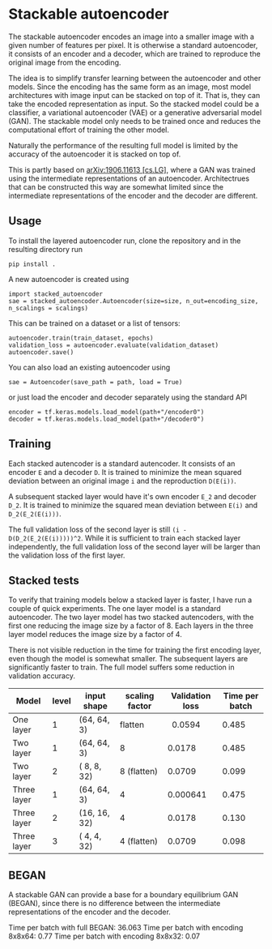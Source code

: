 
# Stackable autoencoder

The stackable autoencoder encodes an image into a smaller image with
a given number of features per pixel. It is otherwise a standard autoencoder,
it consists of an encoder and a decoder, which are trained to reproduce the
original image from the encoding.

The idea is to simplify transfer learning between the autoencoder and other
models. Since the encoding has the same form as an image, most model
architectures with image input can be stacked on top of it. That is, they can
take the encoded representation as input. So the stacked model could be a
classifier, a variational autoencoder (VAE) or a generative adversarial model
(GAN).
The stackable model only needs to be trained once and
reduces the computational effort of training the other model.

Naturally the performance of the resulting full model is limited by the accuracy
of the autoencoder it is stacked on top of.

This is partly based on
[arXiv:1906.11613 [cs.LG]](https://arxiv.org/abs/1906.11613), where a GAN was
trained using the intermediate representations of an autoencoder.
Architectrues that can be constructed this way are somewhat limited since the
intermediate representations of the encoder and the decoder are different.

## Usage

To install the layered autoencoder run, clone the repository and in the
resulting directory run
```
pip install .
```

A new autoencoder is created using
```
import stacked_autoencoder
sae = stacked_autoencoder.Autoencoder(size=size, n_out=encoding_size, n_scalings = scalings)
```
This can be trained on a dataset or a list of tensors:
```
autoencoder.train(train_dataset, epochs)
validation_loss = autoencoder.evaluate(validation_dataset)
autoencoder.save()
```

You can also load an existing autoencoder using
```
sae = Autoencoder(save_path = path, load = True)
```
or just load the encoder and decoder separately using the standard API
```
encoder = tf.keras.models.load_model(path+"/encoder0")
decoder = tf.keras.models.load_model(path+"/decoder0")
```

## Training

Each stacked autencoder is a standard autencoder. It consists of an encoder `E`
and
a decoder `D`. It is trained to minimize the mean squared deviation between an
original image `i` and the reproduction `D(E(i))`.

A subsequent stacked layer would have it's own encoder `E_2` and decoder `D_2`.
It is trained to minimize the squared mean deviation between `E(i)` and
`D_2(E_2(E(i)))`.

The full validation loss of the second layer is still
`(i - D(D_2(E_2(E(i)))))^2`.
While it is sufficient to train each stacked layer independently, the full
validation loss of the second layer will be larger than the validation loss
of the first layer.

## Stacked tests

To verify that training models below a stacked layer is faster, I have run a
couple of quick experiments. The one layer model is a standard autoencoder. The
two layer model has two stacked autencoders, with the first one reducing the
image size by a factor of 8. Each layers in the three layer model reduces the
image size by a factor of 4.

There is not visible reduction in the time for training the first encoding
layer, even though the model is somewhat smaller. The subsequent layers are
significantly faster to train. The full model suffers some reduction in
validation accuracy.

| Model       | level| input shape  | scaling factor | Validation loss | Time per batch |
| -----       | -----| -----------  | -------------- | --------------- | -------------- |
| One layer   | 1    | (64, 64,  3) | flatten        |  0.0594         | 0.485          |
| Two layer   | 1    | (64, 64,  3) | 8              |  0.0178         | 0.485          |
| Two layer   | 2    | ( 8,  8, 32) | 8 (flatten)    |  0.0709         | 0.099          |
| Three layer | 1    | (64, 64,  3) | 4              |  0.000641       | 0.475          |
| Three layer | 2    | (16, 16, 32) | 4              |  0.0178         | 0.130          |
| Three layer | 3    | ( 4,  4, 32) | 4 (flatten)    |  0.0709         | 0.098          |

## BEGAN

A stackable GAN can provide a base for a boundary equilibrium GAN (BEGAN), since
there is no difference between the intermediate representations of the encoder
and the decoder.

Time per batch with full BEGAN: 36.063
Time per batch with encoding 8x8x64: 0.77
Time per batch with encoding 8x8x32: 0.07

